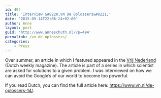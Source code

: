 ```yaml
---
id: 494
title: 'Interview &#8220;VN De Oplossers&#8221;'
date: '2015-09-14T22:06:24+02:00'
author: Anne
layout: post
guid: 'http://www.anneschuth.nl/?p=494'
permalink: /vn-de-oplossers/
categories:
    - Press
---
```


Over summer, an article in which I featured appeared in the [Vrij Nederland ](https://en.wikipedia.org/wiki/Vrij_Nederland)(Dutch weekly magazine). The article is part of a series in which scientist are asked for solutions to a given problem. I was interviewed on how we can avoid the Google’s of our world to become too powerful.

If you read Dutch, you can find the full article here: <https://www.vn.nl/de-oplossers-14/>.